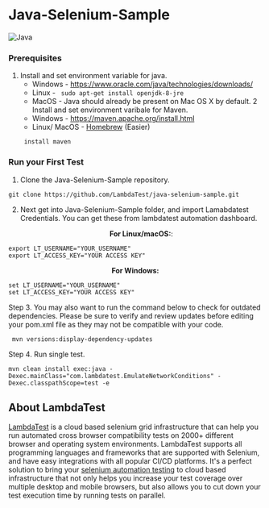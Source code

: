 # Java-Selenium-Sample
![Java](https://www.lambdatest.com/support/assets/images/og-images/Java-with-Selenium-1-1.jpg)

### Prerequisites
1. Install and set environment variable for java.
    * Windows - https://www.oracle.com/java/technologies/downloads/
    * Linux - ```  sudo apt-get install openjdk-8-jre  ```
    * MacOS - Java should already be present on Mac OS X by default.
2 Install and set environment varibale for Maven.
    * Windows - https://maven.apache.org/install.html
    * Linux/ MacOS -  [Homebrew](http://brew.sh/) (Easier)
    ```
     install maven
    ```
    
### Run your First Test
1. Clone the Java-Selenium-Sample repository. 
```
git clone https://github.com/LambdaTest/java-selenium-sample.git
```
2. Next get into Java-Selenium-Sample folder, and import Lamabdatest Credentials. You can get these from lambdatest automation dashboard.
   <p align="center">
   <b>For Linux/macOS:</b>:
 
```
export LT_USERNAME="YOUR_USERNAME"
export LT_ACCESS_KEY="YOUR ACCESS KEY"
```
<p align="center">
   <b>For Windows:</b>

```
set LT_USERNAME="YOUR_USERNAME"
set LT_ACCESS_KEY="YOUR ACCESS KEY"
```
Step 3. You may also want to run the command below to check for outdated dependencies. Please be sure to verify and review updates before editing your pom.xml file as they may not be compatible with your code.
```
 mvn versions:display-dependency-updates
```
Step 4. Run single test.
```
mvn clean install exec:java -Dexec.mainClass="com.lambdatest.EmulateNetworkConditions" -Dexec.classpathScope=test -e
```

## About LambdaTest

[LambdaTest](https://www.lambdatest.com/) is a cloud based selenium grid infrastructure that can help you run automated cross browser compatibility tests on 2000+ different browser and operating system environments. LambdaTest supports all programming languages and frameworks that are supported with Selenium, and have easy integrations with all popular CI/CD platforms. It's a perfect solution to bring your [selenium automation testing](https://www.lambdatest.com/selenium-automation) to cloud based infrastructure that not only helps you increase your test coverage over multiple desktop and mobile browsers, but also allows you to cut down your test execution time by running tests on parallel.

